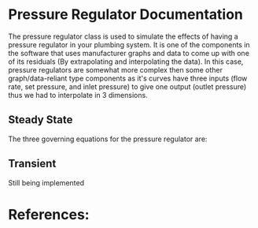 # Pressure Regulator Documentation
The pressure regulator class is used to simulate the effects of having a pressure regulator in your plumbing system. It is one of the components in the software that uses manufacturer graphs and data to come up with one of its residuals (By extrapolating and interpolating the data). In this case, pressure regulators are somewhat more complex then some other graph/data-reliant type components as it's curves have three inputs (flow rate, set pressure, and inlet pressure) to give one output (outlet pressure) thus we had to interpolate in 3 dimensions.

## Steady State
The three governing equations for the pressure regulator are:



## Transient 
Still being implemented


# References:
